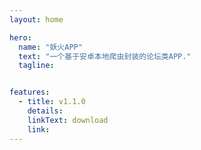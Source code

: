 ```yaml
---
layout: home

hero:
  name: "妖火APP"
  text: "一个基于安卓本地爬虫封装的论坛类APP."
  tagline: 


features:
  - title: v1.1.0
    details:
    linkText: download
    link: 
---
```

